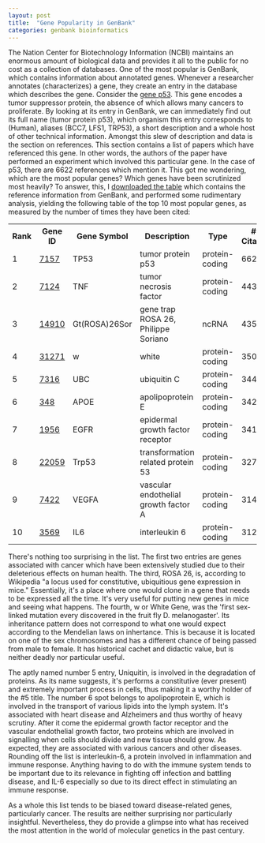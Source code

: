 ```yaml
---
layout: post
title:  "Gene Popularity in GenBank"
categories: genbank bioinformatics
---
```

The Nation Center for Biotechnology Information (NCBI) maintains an enormous
amount of biological data and provides it all to the public for no cost as a
collection of databases. One of the most popular is GenBank, which contains
information about annotated genes. Whenever a researcher annotates
(characterizes) a gene, they create an entry in the database which describes the
gene. Consider the [gene
p53](http://www.ncbi.nlm.nih.gov/gene/7157). This gene encodes a tumor
suppressor protein, the absence of which allows many cancers to proliferate. By
looking at its entry in GenBank, we can immediately find out its full name
(tumor protein p53), which organism this entry corresponds to (Human), aliases
(BCC7, LFS1, TRP53), a short description and a whole host of other technical
information. Amongst this slew of description and data is the section on
references. This section contains a list of papers which have referenced this
gene. In other words, the authors of the paper have performed an experiment
which involved this particular gene. In the case of p53, there are 6622
references which mention it. This got me wondering, which are the most popular
genes? Which genes have been scrutinized most heavily? To answer, this, I
[downloaded the table](ftp://ftp.ncbi.nlm.nih.gov/gene/DATA/) which contains 
the reference information from GenBank, and performed some rudimentary analysis,
yielding the following table of the top 10 most popular genes, as measured
by the number of times they have been cited:

<table>
    <tr>
        <th>Rank</th>
        <th>Gene ID</th>
        <th>Gene Symbol</th>
        <th>Description</th>
        <th>Type</th>
        <th># of Citations</th>
    </tr>
    <tr>
        <td>1</td>
        <td><a href="http://www.ncbi.nlm.nih.gov/gene/?term=7157">7157</a></td>
        <td>TP53</td>
        <td>tumor protein p53</td>
        <td>protein-coding</td>
        <td>6622</td>
    </tr>
    <tr>
        <td>2</td>
        <td><a href="http://www.ncbi.nlm.nih.gov/gene/?term=7124">7124</a></td>
        <td>TNF</td>
        <td>tumor necrosis factor</td>
        <td>protein-coding</td>
        <td>4436</td>
    </tr>
    <tr>
        <td>3</td>
        <td><a href="http://www.ncbi.nlm.nih.gov/gene/?term=14910">14910</a></td>
        <td>Gt(ROSA)26Sor</td>
        <td>gene trap ROSA 26, Philippe Soriano</td>
        <td>ncRNA</td>
        <td>4350</td>
    </tr>
    <tr>
        <td>4</td>
        <td><a href="http://www.ncbi.nlm.nih.gov/gene/?term=31271">31271</a></td>
        <td>w</td>
        <td>white</td>
        <td>protein-coding</td>
        <td>3503</td>
    </tr>
    <tr>
        <td>5</td>
        <td><a href="http://www.ncbi.nlm.nih.gov/gene/?term=7316">7316</a></td>
        <td>UBC</td>
        <td>ubiquitin C</td>
        <td>protein-coding</td>
        <td>3445</td>
    </tr>
    <tr>
        <td>6</td>
        <td><a href="http://www.ncbi.nlm.nih.gov/gene/?term=348">348</a></td>
        <td>APOE</td>
        <td>apolipoprotein E</td>
        <td>protein-coding</td>
        <td>3422</td>
    </tr>
    <tr>
        <td>7</td>
        <td><a href="http://www.ncbi.nlm.nih.gov/gene/?term=1956">1956</a></td>
        <td>EGFR</td>
        <td>epidermal growth factor receptor</td>
        <td>protein-coding</td>
        <td>3410</td>
    </tr>
    <tr>
        <td>8</td>
        <td><a href="http://www.ncbi.nlm.nih.gov/gene/?term=22059">22059</a></td>
        <td>Trp53</td>
        <td>transformation related protein 53</td>
        <td>protein-coding</td>
        <td>3273</td>
    </tr>
    <tr>
        <td>9</td>
        <td><a href="http://www.ncbi.nlm.nih.gov/gene/?term=7422">7422</a></td>
        <td>VEGFA</td>
        <td>vascular endothelial growth factor A</td>
        <td>protein-coding</td>
        <td>3146</td>
    </tr>
    <tr>
        <td>10</td>
        <td><a href="http://www.ncbi.nlm.nih.gov/gene/?term=3569">3569</a></td>
        <td>IL6</td>
        <td>interleukin 6</td>
        <td>protein-coding</td>
        <td>3120</td>
    </tr>
</table>

There's nothing too surprising in the list. The first two entries are genes
associated with cancer which have been extensively studied due to their
deleterious effects on human health. The third, ROSA 26, is, according to
Wikipedia "a locus used for constitutive, ubiquitious gene expression in mice."
Essentially, it's a place where one would clone in a gene that needs to be
expressed all the time. It's very useful for putting new genes in mice and
seeing what happens. The fourth, w or White Gene, was the 'first sex-linked
mutation every discovered in the fruit fly D. melanogaster'.  Its inheritance
pattern does not correspond to what one would expect according to the Mendelian
laws on inhertance. This is because it is located on one of the sex chromosomes
and has a different chance of being passed from male to female. It has
historical cachet and didactic value, but is neither deadly nor particular useful.

The aptly named number 5 entry, Uniquitin, is involved in the degradation of proteins.
As its name suggests, it's performs a constitutive (ever present) and extremely 
important process in cells, thus making it a worthy holder of the #5 title. The number
6 spot belongs to apolipoprotein E, which is involved in the transport
of various lipids into the lymph system. It's associated with heart disease and Alzheimers
and thus worthy of heavy scrutiny. After it come the epidermal growth factor receptor
and the vascular endothelial growth factor, two proteins which are involved in signalling
when cells should divide and new tissue should grow. As expected, they are associated
with various cancers and other diseases. Rounding off the list is interleukin-6, a protein
involved in inflammation and immune response. Anything having to do with the immune system
tends to be important due to its relevance in fighting off infection and battling disease,
and IL-6 especially so due to its direct effect in stimulating an immune response. 

As a whole this list tends to be biased toward disease-related genes, particularly cancer.
The results are neither surprising nor particularly insightful. Nevertheless, they do
provide a glimpse into what has received the most attention in the world of molecular 
genetics in the past century.
